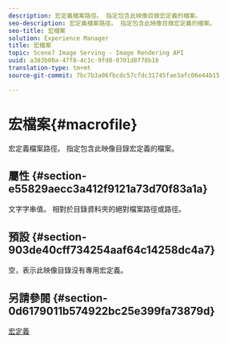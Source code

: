 ```yaml
---
description: 宏定義檔案路徑。 指定包含此映像目錄宏定義的檔案。
seo-description: 宏定義檔案路徑。 指定包含此映像目錄宏定義的檔案。
seo-title: 宏檔案
solution: Experience Manager
title: 宏檔案
topic: Scene7 Image Serving - Image Rendering API
uuid: a383b00a-47f8-4c1c-9fd0-0701d8f78b18
translation-type: tm+mt
source-git-commit: 7bc7b3a86fbcdc57cfdc31745fae3afc06e44b15

---
```



# 宏檔案{#macrofile}

宏定義檔案路徑。 指定包含此映像目錄宏定義的檔案。

## 屬性 {#section-e55829aecc3a412f9121a73d70f83a1a}

文字字串值。 相對於目錄資料夾的絕對檔案路徑或路徑。

## 預設 {#section-903de40cff734254aaf64c14258dc4a7}

空，表示此映像目錄沒有專用宏定義。

## 另請參閱 {#section-0d6179011b574922bc25e399fa73879d}

[宏定義](../../../../../is-api/image-catalog/image-serving-api-ref/c-image-catalog-reference/c-macro-definition-reference/c-macro-definition-reference.md#concept-5ec73f7636c1496fba1e94094e694e79)

